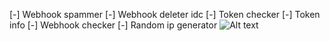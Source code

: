 
[-] Webhook spammer
[-] Webhook deleter idc
[-] Token checker
[-] Token info
[-] Webhook checker
[-] Random ip generator
![Alt text](https://i.imgur.com/1QRKWoB.png)
